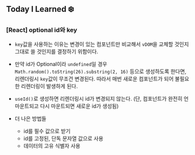 ## Today I Learned ❄️

### [React] optional id와 key

- `key`값을 사용하는 이유는 변경이 있는 컴포넌트만 비교해서 `vDOM`을 교체할 것인지 그대로 쓸 것인지를 결정하기 위함이다.

- 만약 id가 Optional이라 `undefined`일 경우 `Math.random().toString(26).substring(2, 16)` 등으로 생성하도록 한다면, 리렌더링시 `key`값이 무조건 변경된다. 따라서 매번 새로운 컴포넌트가 되어 불필요한 리렌더링이 발생하게 된다.

- `useId()`로 생성하면 리렌더링시 id가 변경되지 않는다. (단, 컴포넌트가 완전히 언마운트되고 다시 마운트되면 새로운 id가 생성됨)

- 더 나은 방법들
  - id를 필수 값으로 받기
  - id를 고정된, 단독 문자열 값으로 사용
  - 데이터의 고유 식별자 사용
